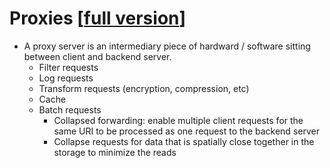 # Proxies [[full version](README.md)]

- A proxy server is an intermediary piece of hardward / software sitting between client and backend server.
  - Filter requests
  - Log requests
  - Transform requests (encryption, compression, etc)
  - Cache
  - Batch requests
    - Collapsed forwarding: enable multiple client requests for the same URI to be processed as one request to the backend server
    - Collapse requests for data that is spatially close together in the storage to minimize the reads